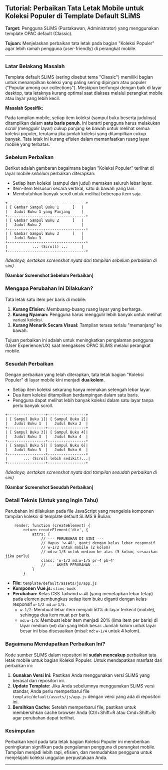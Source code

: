 

## Tutorial: Perbaikan Tata Letak Mobile untuk Koleksi Populer di Template Default SLiMS

**Target:** Pengguna SLiMS (Pustakawan, Administrator) yang menggunakan template OPAC default (Classic).

**Tujuan:** Menjelaskan perbaikan tata letak pada bagian "Koleksi Populer" agar lebih ramah pengguna (user-friendly) di perangkat mobile.

---

### Latar Belakang Masalah

Template default SLiMS (sering disebut tema "Classic") memiliki bagian untuk menampilkan koleksi yang paling sering dipinjam atau populer ("Popular among our collections"). Meskipun berfungsi dengan baik di layar desktop, tata letaknya kurang optimal saat diakses melalui perangkat mobile atau layar yang lebih kecil.

**Masalah Spesifik:**

Pada tampilan mobile, setiap item koleksi (sampul buku beserta judulnya) ditampilkan dalam **satu baris penuh**. Ini berarti pengguna harus melakukan *scroll* (menggulir layar) cukup panjang ke bawah untuk melihat semua koleksi populer, terutama jika jumlah koleksi yang ditampilkan cukup banyak. Tata letak ini kurang efisien dalam memanfaatkan ruang layar mobile yang terbatas.

### Sebelum Perbaikan

Berikut adalah gambaran bagaimana bagian "Koleksi Populer" terlihat di layar mobile *sebelum* perbaikan diterapkan:

*   Setiap item koleksi (sampul dan judul) memakan seluruh lebar layar.
*   Item-item tersusun secara vertikal, satu di bawah yang lain.
*   Membutuhkan banyak scroll untuk melihat beberapa item saja.

```
+-----------------------------------+
| [ Gambar Sampul Buku 1      ]   |
|   Judul Buku 1 yang Panjang     |
+-----------------------------------+
| [ Gambar Sampul Buku 2      ]   |
|   Judul Buku 2                  |
+-----------------------------------+
| [ Gambar Sampul Buku 3      ]   |
|   Judul Buku 3                  |
+-----------------------------------+
|           ... (Scroll) ...      |
+-----------------------------------+
```

*(Idealnya, sertakan screenshot nyata dari tampilan sebelum perbaikan di sini)*

**[Gambar Screenshot Sebelum Perbaikan]**

### Mengapa Perubahan Ini Dilakukan?

Tata letak satu item per baris di mobile:

1.  **Kurang Efisien:** Membuang-buang ruang layar yang berharga.
2.  **Kurang Nyaman:** Pengguna harus menggulir lebih banyak untuk melihat variasi koleksi.
3.  **Kurang Menarik Secara Visual:** Tampilan terasa terlalu "memanjang" ke bawah.

Tujuan perbaikan ini adalah untuk meningkatkan pengalaman pengguna (User Experience/UX) saat mengakses OPAC SLiMS melalui perangkat mobile.

### Sesudah Perbaikan

Dengan perbaikan yang telah diterapkan, tata letak bagian "Koleksi Populer" di layar mobile kini menjadi **dua kolom**.

*   Setiap item koleksi sekarang hanya memakan setengah lebar layar.
*   Dua item koleksi ditampilkan berdampingan dalam satu baris.
*   Pengguna dapat melihat lebih banyak koleksi dalam satu layar tanpa perlu banyak scroll.

```
+-----------------+-----------------+
| [ Sampul Buku 1]| [ Sampul Buku 2]|
|   Judul Buku 1  |   Judul Buku 2  |
+-----------------+-----------------+
| [ Sampul Buku 3]| [ Sampul Buku 4]|
|   Judul Buku 3  |   Judul Buku 4  |
+-----------------+-----------------+
| [ Sampul Buku 5]| [ Sampul Buku 6]|
|   Judul Buku 5  |   Judul Buku 6  |
+-----------------+-----------------+
|       ... (Scroll lebih sedikit)...|
+-----------------+-----------------+
```

*(Idealnya, sertakan screenshot nyata dari tampilan sesudah perbaikan di sini)*

**[Gambar Screenshot Sesudah Perbaikan]**

### Detail Teknis (Untuk yang Ingin Tahu)

Perubahan ini dilakukan pada file JavaScript yang mengelola komponen tampilan koleksi di template default SLiMS 9 Bulian:

```
    render: function (createElement) {
        return createElement('div', {
            attrs: {
                // --- PERUBAHAN DI SINI ---
                // Hapus 'w-48', ganti dengan kelas lebar responsif
                // w-1/2 untuk mobile (2 kolom)
                // md:w-1/5 untuk medium ke atas (5 kolom, sesuaikan jika perlu)
                class: 'w-1/2 md:w-1/5 pr-4 pb-4'
                // --- AKHIR PERUBAHAN ---
            }
        }
```

*   **File:** `template/default/assets/js/app.js`
*   **Komponen Vue.js:** `slims-book`
*   **Perubahan:** Kelas CSS Tailwind `w-48` (yang menetapkan lebar tetap) pada elemen pembungkus setiap item buku diganti dengan kelas responsif `w-1/2 md:w-1/5`.
    *   `w-1/2`: Membuat lebar item menjadi 50% di layar terkecil (mobile), sehingga dua item muat per baris.
    *   `md:w-1/5`: Membuat lebar item menjadi 20% (lima item per baris) di layar medium (`md`) dan yang lebih besar. Jumlah kolom untuk layar besar ini bisa disesuaikan (misal: `md:w-1/4` untuk 4 kolom).

### Bagaimana Mendapatkan Perbaikan Ini?

Kode sumber SLiMS dalam repositori ini **sudah mencakup** perbaikan tata letak mobile untuk bagian Koleksi Populer. Untuk mendapatkan manfaat dari perbaikan ini:

1.  **Gunakan Versi Ini:** Pastikan Anda menggunakan versi SLiMS yang berasal dari repositori ini.
2.  **Update Template:** Jika Anda sebelumnya menggunakan SLiMS versi standar, Anda perlu memperbarui file `template/default/assets/js/app.js` dengan versi yang ada di repositori ini.
3.  **Bersihkan Cache:** Setelah memperbarui file, pastikan untuk membersihkan cache browser Anda (Ctrl+Shift+R atau Cmd+Shift+R) agar perubahan dapat terlihat.

### Kesimpulan

Perbaikan kecil pada tata letak bagian Koleksi Populer ini memberikan peningkatan signifikan pada pengalaman pengguna di perangkat mobile. Tampilan menjadi lebih rapi, efisien, dan memudahkan pengguna untuk menjelajahi koleksi unggulan perpustakaan Anda.

---
